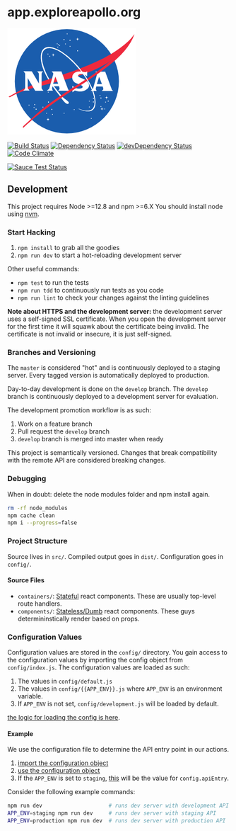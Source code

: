 # app.exploreapollo.org

![NASA](./static/NASA_logo.png?raw=true)

[![Build Status](https://travis-ci.org/UTD-CRSS/app.exploreapollo.org.svg?branch=master)](https://travis-ci.org/UTD-CRSS/app.exploreapollo.org)
[![Dependency Status](https://david-dm.org/UTD-CRSS/app.exploreapollo.org.svg)](https://david-dm.org/UTD-CRSS/app.exploreapollo.org)
[![devDependency Status](https://david-dm.org/UTD-CRSS/app.exploreapollo.org/dev-status.svg)](https://david-dm.org/UTD-CRSS/app.exploreapollo.org#info=devDependencies)
[![Code Climate](https://codeclimate.com/github/UTD-CRSS/app.exploreapollo.org/badges/gpa.svg)](https://codeclimate.com/github/UTD-CRSS/app.exploreapollo.org)

[![Sauce Test Status](https://saucelabs.com/browser-matrix/utd-crss.svg)](https://saucelabs.com/u/utd-crss)

## Development

This project requires Node >=12.8 and npm >=6.X You should install node using [nvm][].

### Start Hacking

1. `npm install` to grab all the goodies
2. `npm run dev` to start a hot-reloading development server

Other useful commands:

- `npm test` to run the tests
- `npm run tdd` to continuously run tests as you code
- `npm run lint` to check your changes against the linting guidelines

**Note about HTTPS and the development server:** the development server uses a
self-signed SSL certificate. When you open the development server for the first
time it will squawk about the certificate being invalid. The certificate is not
invalid or insecure, it is just self-signed.

### Branches and Versioning

The `master` is considered "hot" and is continuously deployed to a staging
server. Every tagged version is automatically deployed to production.

Day-to-day development is done on the `develop` branch. The `develop` branch is continuously deployed to a development server for evaluation.

The development promotion workflow is as such:

1. Work on a feature branch
2. Pull request the `develop` branch
3. `develop` branch is merged into master when ready

This project is semantically versioned. Changes that break compatibility with
the remote API are considered breaking changes.

### Debugging

When in doubt: delete the node modules folder and npm install again.

```bash
rm -rf node_modules
npm cache clean
npm i --progress=false
```

### Project Structure

Source lives in `src/`. Compiled output goes in `dist/`. Configuration goes in
`config/`.

#### Source Files

- `containers/`: [Stateful][dumb-comp] react components. These are usually top-level route handlers.
- `components/`: [Stateless/Dumb][dumb-comp] react components. These guys determininstically render based on props.

### Configuration Values

Configuration values are stored in the `config/` directory. You gain access to the configuration values by importing the config object from `config/index.js`. The configuration values are loaded as such:

1. The values in `config/default.js`
2. The values in `config/{{APP_ENV}}.js` where `APP_ENV` is an environment variable.
3. If `APP_ENV` is not set, `config/development.js` will be loaded by default.

[the logic for loading the config is here](https://github.com/UTD-CRSS/app.exploreapollo.org/blob/master/config/index.js).

#### Example

We use the configuration file to determine the API entry point in our actions.

1. [import the configuration object](https://github.com/UTD-CRSS/app.exploreapollo.org/blob/a999375d881ed763fd18b852b402582b5a6e647b/src/actions/index.js#L5)
2. [use the configuration object](https://github.com/UTD-CRSS/app.exploreapollo.org/blob/a999375d881ed763fd18b852b402582b5a6e647b/src/actions/index.js#L31)
3. If the `APP_ENV` is set to `staging`, [this](https://github.com/UTD-CRSS/app.exploreapollo.org/blob/a999375d881ed763fd18b852b402582b5a6e647b/config/staging.js#L3) will be the value for `config.apiEntry`.

Consider the following example commands:

```bash
npm run dev                     # runs dev server with development API
APP_ENV=staging npm run dev     # runs dev server with staging API
APP_ENV=production npm run dev  # runs dev server with production API
```

[nvm]: https://github.com/creationix/nvm
[jest]: https://facebook.github.io/jest/
[dumb-comp]: https://github.com/uberVU/react-guide/blob/master/props-vs-state.md#component-types
